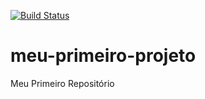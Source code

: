 [![Build Status](https://travis-ci.org/satdoug/meu-primeiro-projeto.svg?branch=master)](https://travis-ci.org/satdoug/meu-primeiro-projeto)
# meu-primeiro-projeto
Meu Primeiro Repositório
